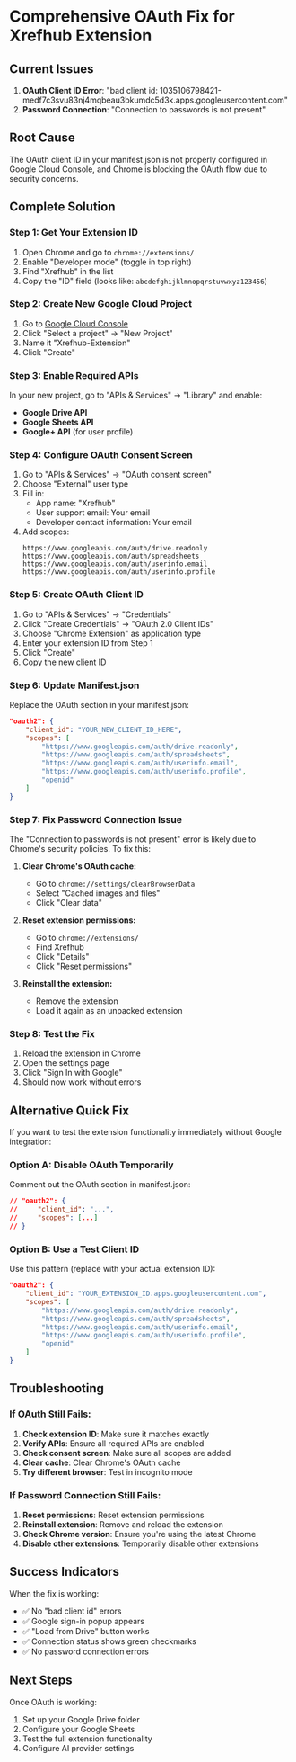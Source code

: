 # Comprehensive OAuth Fix for Xrefhub Extension

## Current Issues
1. **OAuth Client ID Error**: "bad client id: 1035106798421-medf7c3svu83nj4mqbeau3bkumdc5d3k.apps.googleusercontent.com"
2. **Password Connection**: "Connection to passwords is not present"

## Root Cause
The OAuth client ID in your manifest.json is not properly configured in Google Cloud Console, and Chrome is blocking the OAuth flow due to security concerns.

## Complete Solution

### Step 1: Get Your Extension ID
1. Open Chrome and go to `chrome://extensions/`
2. Enable "Developer mode" (toggle in top right)
3. Find "Xrefhub" in the list
4. Copy the "ID" field (looks like: `abcdefghijklmnopqrstuvwxyz123456`)

### Step 2: Create New Google Cloud Project
1. Go to [Google Cloud Console](https://console.cloud.google.com/)
2. Click "Select a project" → "New Project"
3. Name it "Xrefhub-Extension"
4. Click "Create"

### Step 3: Enable Required APIs
In your new project, go to "APIs & Services" → "Library" and enable:
- **Google Drive API**
- **Google Sheets API**
- **Google+ API** (for user profile)

### Step 4: Configure OAuth Consent Screen
1. Go to "APIs & Services" → "OAuth consent screen"
2. Choose "External" user type
3. Fill in:
   - App name: "Xrefhub"
   - User support email: Your email
   - Developer contact information: Your email
4. Add scopes:
   ```
   https://www.googleapis.com/auth/drive.readonly
   https://www.googleapis.com/auth/spreadsheets
   https://www.googleapis.com/auth/userinfo.email
   https://www.googleapis.com/auth/userinfo.profile
   ```

### Step 5: Create OAuth Client ID
1. Go to "APIs & Services" → "Credentials"
2. Click "Create Credentials" → "OAuth 2.0 Client IDs"
3. Choose "Chrome Extension" as application type
4. Enter your extension ID from Step 1
5. Click "Create"
6. Copy the new client ID

### Step 6: Update Manifest.json
Replace the OAuth section in your manifest.json:

```json
"oauth2": {
    "client_id": "YOUR_NEW_CLIENT_ID_HERE",
    "scopes": [
        "https://www.googleapis.com/auth/drive.readonly",
        "https://www.googleapis.com/auth/spreadsheets",
        "https://www.googleapis.com/auth/userinfo.email",
        "https://www.googleapis.com/auth/userinfo.profile",
        "openid"
    ]
}
```

### Step 7: Fix Password Connection Issue
The "Connection to passwords is not present" error is likely due to Chrome's security policies. To fix this:

1. **Clear Chrome's OAuth cache:**
   - Go to `chrome://settings/clearBrowserData`
   - Select "Cached images and files"
   - Click "Clear data"

2. **Reset extension permissions:**
   - Go to `chrome://extensions/`
   - Find Xrefhub
   - Click "Details"
   - Click "Reset permissions"

3. **Reinstall the extension:**
   - Remove the extension
   - Load it again as an unpacked extension

### Step 8: Test the Fix
1. Reload the extension in Chrome
2. Open the settings page
3. Click "Sign In with Google"
4. Should now work without errors

## Alternative Quick Fix

If you want to test the extension functionality immediately without Google integration:

### Option A: Disable OAuth Temporarily
Comment out the OAuth section in manifest.json:

```json
// "oauth2": {
//     "client_id": "...",
//     "scopes": [...]
// }
```

### Option B: Use a Test Client ID
Use this pattern (replace with your actual extension ID):

```json
"oauth2": {
    "client_id": "YOUR_EXTENSION_ID.apps.googleusercontent.com",
    "scopes": [
        "https://www.googleapis.com/auth/drive.readonly",
        "https://www.googleapis.com/auth/spreadsheets",
        "https://www.googleapis.com/auth/userinfo.email",
        "https://www.googleapis.com/auth/userinfo.profile",
        "openid"
    ]
}
```

## Troubleshooting

### If OAuth Still Fails:
1. **Check extension ID**: Make sure it matches exactly
2. **Verify APIs**: Ensure all required APIs are enabled
3. **Check consent screen**: Make sure all scopes are added
4. **Clear cache**: Clear Chrome's OAuth cache
5. **Try different browser**: Test in incognito mode

### If Password Connection Still Fails:
1. **Reset permissions**: Reset extension permissions
2. **Reinstall extension**: Remove and reload the extension
3. **Check Chrome version**: Ensure you're using the latest Chrome
4. **Disable other extensions**: Temporarily disable other extensions

## Success Indicators

When the fix is working:
- ✅ No "bad client id" errors
- ✅ Google sign-in popup appears
- ✅ "Load from Drive" button works
- ✅ Connection status shows green checkmarks
- ✅ No password connection errors

## Next Steps

Once OAuth is working:
1. Set up your Google Drive folder
2. Configure your Google Sheets
3. Test the full extension functionality
4. Configure AI provider settings 